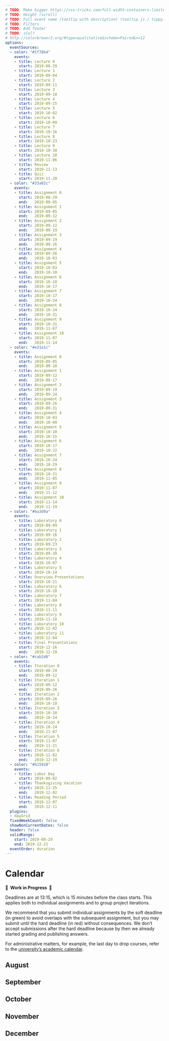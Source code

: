 ```yaml
---
# TODO: Make bigger https://css-tricks.com/full-width-containers-limited-width-parents/ https://cloudfour.com/thinks/breaking-out-with-css-grid-layout/
# TODO: Height (scroll)
# TODO: Full event name (tooltip with description) (tooltip.js / tippy)
# TODO: Filters
# TODO: Add footer
# TODO: iCal?
# http://colorbrewer2.org/#type=qualitative&scheme=Paired&n=12
options:
  eventSources:
  - color: "#1f78b4"
    events:
    - title: Lecture 0
      start: 2019-08-29
    - title: Lecture 1
      start: 2019-09-04
    - title: Lecture 2
      start: 2019-09-11
    - title: Lecture 3
      start: 2019-09-18
    - title: Lecture 4
      start: 2019-09-25
    - title: Lecture 5
      start: 2019-10-02
    - title: Lecture 6
      start: 2019-10-09
    - title: Lecture 7
      start: 2019-10-16
    - title: Lecture 8
      start: 2019-10-23
    - title: Lecture 9
      start: 2019-10-30
    - title: Lecture 10
      start: 2019-11-06
    - title: Review
      start: 2019-11-13
    - title: Quiz
      start: 2019-11-20
  - color: "#33a02c"
    events:
    - title: Assignment 0
      start: 2019-08-29
      end:   2019-09-05
    - title: Assignment 1
      start: 2019-09-05
      end:   2019-09-12
    - title: Assignment 2
      start: 2019-09-12
      end:   2019-09-19
    - title: Assignment 3
      start: 2019-09-19
      end:   2019-09-26
    - title: Assignment 4
      start: 2019-09-26
      end:   2019-10-03
    - title: Assignment 5
      start: 2019-10-03
      end:   2019-10-10
    - title: Assignment 6
      start: 2019-10-10
      end:   2019-10-17
    - title: Assignment 7
      start: 2019-10-17
      end:   2019-10-24
    - title: Assignment 8
      start: 2019-10-24
      end:   2019-10-31
    - title: Assignment 9
      start: 2019-10-31
      end:   2019-11-07
    - title: Assignment 10
      start: 2019-11-07
      end:   2019-11-14
  - color: "#e31a1c"
    events:
    - title: Assignment 0
      start: 2019-09-05
      end:   2019-09-10
    - title: Assignment 1
      start: 2019-09-12
      end:   2019-09-17
    - title: Assignment 2
      start: 2019-09-19
      end:   2019-09-24
    - title: Assignment 3
      start: 2019-09-26
      end:   2019-09-31
    - title: Assignment 4
      start: 2019-10-03
      end:   2019-10-08
    - title: Assignment 5
      start: 2019-10-10
      end:   2019-10-15
    - title: Assignment 6
      start: 2019-10-17
      end:   2019-10-22
    - title: Assignment 7
      start: 2019-10-24
      end:   2019-10-29
    - title: Assignment 8
      start: 2019-10-31
      end:   2019-11-05
    - title: Assignment 9
      start: 2019-11-07
      end:   2019-11-12
    - title: Assignment 10
      start: 2019-11-14
      end:   2019-11-19
  - color: "#6a3d9a"
    events:
    - title: Laboratory 0
      start: 2019-09-09
    - title: Laboratory 1
      start: 2019-09-16
    - title: Laboratory 2
      start: 2019-09-23
    - title: Laboratory 3
      start: 2019-09-30
    - title: Laboratory 4
      start: 2019-10-07
    - title: Laboratory 5
      start: 2019-10-14
    - title: Overview Presentations
      start: 2019-10-21
    - title: Laboratory 6
      start: 2019-10-28
    - title: Laboratory 7
      start: 2019-11-04
    - title: Laboratory 8
      start: 2019-11-11
    - title: Laboratory 9
      start: 2019-11-18
    - title: Laboratory 10
      start: 2019-12-02
    - title: Laboratory 11
      start: 2019-12-04
    - title: Final Presentations
      start: 2019-12-16
      end:   2019-12-19
  - color: "#cab2d6"
    events:
    - title: Iteration 0
      start: 2019-08-29
      end:   2019-09-12
    - title: Iteration 1
      start: 2019-09-12
      end:   2019-09-26
    - title: Iteration 2
      start: 2019-09-26
      end:   2019-10-10
    - title: Iteration 3
      start: 2019-10-10
      end:   2019-10-24
    - title: Iteration 4
      start: 2019-10-24
      end:   2019-11-07
    - title: Iteration 5
      start: 2019-11-07
      end:   2019-11-21
    - title: Iteration 6
      start: 2019-12-02
      end:   2019-12-19
  - color: "#b15928"
    events:
    - title: Labor Day
      start: 2019-09-02
    - title: Thanksgiving Vacation
      start: 2019-11-25
      end:   2019-12-02
    - title: Reading Period
      start: 2019-12-07
      end:   2019-12-11
  plugins:
  - dayGrid
  fixedWeekCount: false
  showNonCurrentDates: false
  header: false
  validRange:
    start: 2019-08-29
    end: 2019-12-21
  eventOrder: duration
---
```


Calendar
========

**🚧  Work in Progress  🚧**

Deadlines are at 13:15, which is 15 minutes before the class starts. This applies both to individual assignments and to group project iterations.

We recommend that you submit individual assignments by the soft deadline (in green) to avoid overlaps with the subsequent assignment, but you may submit until the hard deadline (in red) without consequences. We don’t accept submissions after the hard deadline because by then we already started grading and publishing answers.

For administrative matters, for example, the last day to drop courses, refer to the [university’s academic calendar](https://studentaffairs.jhu.edu/registrar/wp-content/uploads/sites/23/2017/03/FINAL.academic-calendar-2019-2020.REVISED_4.29.2019.pdf).

August
------

<div data-calendar="2019-08-01"></div>

September
---------

<div data-calendar="2019-09-01"></div>

October
-------

<div data-calendar="2019-10-01"></div>

November
--------

<div data-calendar="2019-11-01"></div>

December
--------

<div data-calendar="2019-12-01"></div>

<script src="fullcalendar-4.2.0/packages/core/main.min.js"></script>
<script src="fullcalendar-4.2.0/packages/daygrid/main.min.js"></script>
<link rel="stylesheet" type="text/css" href="fullcalendar-4.2.0/packages/core/main.min.css">
<link rel="stylesheet" type="text/css" href="fullcalendar-4.2.0/packages/daygrid/main.min.css">
<script>
document.querySelectorAll("[data-calendar]").forEach(element => {
  new FullCalendar.Calendar(element, {
    ...{{ page.options | jsonify }},
    defaultDate: element.dataset.calendar
  }).render();
});
</script>

<style>
  .fc {
    
  }
</style>
